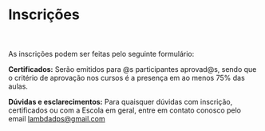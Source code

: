 # Inscrições <br><br>

As inscrições podem ser feitas pelo seguinte formulário: 

**Certificados:** Serão emitidos para @s participantes aprovad@s, sendo que o critério de aprovação nos cursos é a presença em ao menos 75% das aulas.

**Dúvidas e esclarecimentos:** Para quaisquer dúvidas com inscrição, certificados ou com a Escola em geral, entre em contato conosco pelo email [lambdadps@gmail.com](mailto:jaymetiomno@gmail.com)
